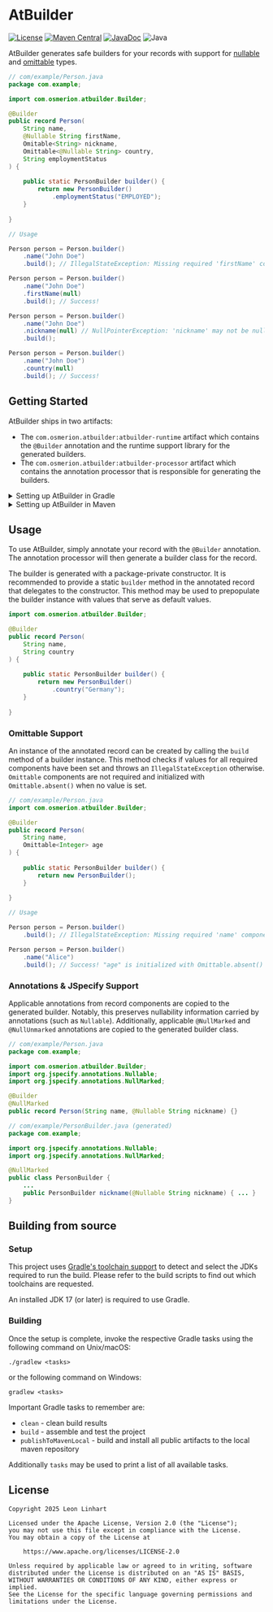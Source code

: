 # AtBuilder

[![License](https://img.shields.io/badge/license-Apache%202.0-yellowgreen.svg?style=for-the-badge&label=License)](https://github.com/Osmerion/AtBuilder/blob/master/LICENSE)
[![Maven Central](https://img.shields.io/maven-central/v/com.osmerion.atbuilder/atbuilder-runtime.svg?style=for-the-badge&label=Maven%20Central)](https://maven-badges.herokuapp.com/maven-central/com.osmerion.atbuilder/atbuilder-runtime)
[![JavaDoc](https://img.shields.io/maven-central/v/com.osmerion.atbuilder/atbuilder-runtime.svg?style=for-the-badge&label=JavaDoc&color=blue)](https://javadoc.io/doc/com.osmerion.atbuilder/atbuilder-runtime)
![Java](https://img.shields.io/badge/Java-17-green.svg?style=for-the-badge&color=b07219&logo=Java)

AtBuilder generates safe builders for your records with support for [nullable](https://jspecify.dev/)
and [omittable](https://github.com/Osmerion/Omittable) types.

```java
// com/example/Person.java
package com.example;

import com.osmerion.atbuilder.Builder;

@Builder
public record Person(
    String name,
    @Nullable String firstName,
    Omitable<String> nickname,
    Omittable<@Nullable String> country,
    String employmentStatus
) {
    
    public static PersonBuilder builder() {
        return new PersonBuilder()
            .employmentStatus("EMPLOYED");
    }
    
}

// Usage

Person person = Person.builder()
    .name("John Doe")
    .build(); // IllegalStateException: Missing required 'firstName' component 

Person person = Person.builder()
    .name("John Doe")
    .firstName(null)
    .build(); // Success!

Person person = Person.builder()
    .name("John Doe")
    .nickname(null) // NullPointerException: 'nickname' may not be null
    .build();

Person person = Person.builder()
    .name("John Doe")
    .country(null)
    .build(); // Success!
```


## Getting Started

AtBuilder ships in two artifacts:

- The `com.osmerion.atbuilder:atbuilder-runtime` artifact which contains the
  `@Builder` annotation and the runtime support library for the generated
  builders.
- The `com.osmerion.atbuilder:atbuilder-processor` artifact which contains the
  annotation processor that is responsible for generating the builders.

<details>
<summary>Setting up AtBuilder in Gradle</summary>

When using Gradle, the dependencies can simply be added to the respective configurations:

```kotlin
dependencies {
    implementation("com.osmerion.atbuilder:atbuilder-runtime:<version>")
    annotationProcessor("com.osmerion.atbuilder:atbuilder-processor:<version>")
}
```
</details>

<details>
<summary>Setting up AtBuilder in Maven</summary>

When using Maven, the `maven-compiler-plugin` needs to be configured to use the annotation processor:

```xml
<pluginManagement>
  <plugins>
    <plugin>
      <groupId>org.apache.maven.plugins</groupId>
      <artifactId>maven-compiler-plugin</artifactId>
      <version>${version}</version>
      <configuration>
        <annotationProcessorPaths>
          <annotationProcessorPath>
            <groupId>com.osmerion</groupId>
            <artifactId>atbuilder-processor</artifactId>
            <version>${version}</version>
          </annotationProcessorPath>
        </annotationProcessorPaths>
      </configuration>
    </plugin>
  </plugins>
</pluginManagement>
<dependencies>
  <dependency>
    <groupId>com.osmerion.atbuilder</groupId>
    <artifactId>atbuilder-runtime</artifactId>
    <version>${version}</version>
  </dependency>
</dependencies>
```
</details>


## Usage

To use AtBuilder, simply annotate your record with the `@Builder` annotation.
The annotation processor will then generate a builder class for the record.

The builder is generated with a package-private constructor. It is recommended
to provide a static `builder` method in the annotated record that delegates to
the constructor. This method may be used to prepopulate the builder instance with
values that serve as default values.

```java
import com.osmerion.atbuilder.Builder;

@Builder
public record Person(
    String name,
    String country
) {
    
    public static PersonBuilder builder() {
        return new PersonBuilder()
            .country("Germany");
    }
    
}
```

### Omittable Support

An instance of the annotated record can be created by calling the `build` method
of a builder instance. This method checks if values for all required components
have been set and throws an `IllegalStateException` otherwise. `Omittable`
components are not required and initialized with `Omittable.absent()` when no
value is set.

```java
// com/example/Person.java
import com.osmerion.atbuilder.Builder;

@Builder
public record Person(
    String name,
    Omittable<Integer> age
) {
    
    public static PersonBuilder builder() {
        return new PersonBuilder();
    }
    
}

// Usage

Person person = Person.builder()
    .build(); // IllegalStateException: Missing required 'name' component

Person person = Person.builder()
    .name("Alice")
    .build(); // Success! "age" is initialized with Omittable.absent()
```


### Annotations & JSpecify Support

Applicable annotations from record components are copied to the generated
builder. Notably, this preserves nullability information carried by annotations
(such as `Nullable`). Additionally, applicable `@NullMarked` and `@NullUnmarked`
annotations are copied to the generated builder class.


```java
// com/example/Person.java
package com.example;

import com.osmerion.atbuilder.Builder;
import org.jspecify.annotations.Nullable;
import org.jspecify.annotations.NullMarked;

@Builder
@NullMarked
public record Person(String name, @Nullable String nickname) {}

// com/example/PersonBuilder.java (generated)
package com.example;

import org.jspecify.annotations.Nullable;
import org.jspecify.annotations.NullMarked;

@NullMarked
public class PersonBuilder {
    ...
    public PersonBuilder nickname(@Nullable String nickname) { ... }
}
```


## Building from source

### Setup

This project uses [Gradle's toolchain support](https://docs.gradle.org/current/userguide/toolchains.html)
to detect and select the JDKs required to run the build. Please refer to the
build scripts to find out which toolchains are requested.

An installed JDK 17 (or later) is required to use Gradle.

### Building

Once the setup is complete, invoke the respective Gradle tasks using the
following command on Unix/macOS:

    ./gradlew <tasks>

or the following command on Windows:

    gradlew <tasks>

Important Gradle tasks to remember are:
- `clean`                   - clean build results
- `build`                   - assemble and test the project
- `publishToMavenLocal`     - build and install all public artifacts to the
                              local maven repository

Additionally `tasks` may be used to print a list of all available tasks.


## License

```
Copyright 2025 Leon Linhart

Licensed under the Apache License, Version 2.0 (the "License");
you may not use this file except in compliance with the License.
You may obtain a copy of the License at

    https://www.apache.org/licenses/LICENSE-2.0

Unless required by applicable law or agreed to in writing, software
distributed under the License is distributed on an "AS IS" BASIS,
WITHOUT WARRANTIES OR CONDITIONS OF ANY KIND, either express or implied.
See the License for the specific language governing permissions and
limitations under the License.
```
